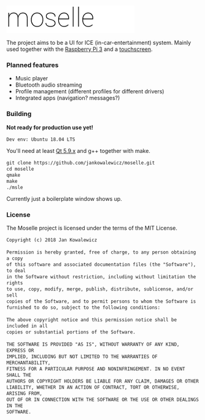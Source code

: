 ![banner](https://raw.githubusercontent.com/jankowalewicz/moselle/master/gh-resources/banner.png)

The project aims to be a UI for ICE (in-car-entertainment) system. Mainly used together with the [Raspberry Pi 3](https://www.raspberrypi.org/products/raspberry-pi-3-model-b-plus/) and a [touchscreen](https://www.waveshare.com/3.2inch-rpi-lcd-b.htm).

### Planned features

- Music player
- Bluetooth audio streaming
- Profile management (different profiles for different drivers)
- Integrated apps (navigation? messages?)

### Building

**Not ready for production use yet!**

    Dev env: Ubuntu 18.04 LTS

You'll need at least [Qt 5.9.x](http://download.qt.io/archive/qt/5.9/) and g++ together with make.

    git clone https://github.com/jankowalewicz/moselle.git
    cd moselle
    qmake
    make
    ./msle
    
Currently just a boilerplate window shows up.

### License

The Moselle project is licensed under the terms of the MIT License.

```
Copyright (c) 2018 Jan Kowalewicz

Permission is hereby granted, free of charge, to any person obtaining a copy
of this software and associated documentation files (the "Software"), to deal
in the Software without restriction, including without limitation the rights
to use, copy, modify, merge, publish, distribute, sublicense, and/or sell
copies of the Software, and to permit persons to whom the Software is
furnished to do so, subject to the following conditions:

The above copyright notice and this permission notice shall be included in all
copies or substantial portions of the Software.

THE SOFTWARE IS PROVIDED "AS IS", WITHOUT WARRANTY OF ANY KIND, EXPRESS OR
IMPLIED, INCLUDING BUT NOT LIMITED TO THE WARRANTIES OF MERCHANTABILITY,
FITNESS FOR A PARTICULAR PURPOSE AND NONINFRINGEMENT. IN NO EVENT SHALL THE
AUTHORS OR COPYRIGHT HOLDERS BE LIABLE FOR ANY CLAIM, DAMAGES OR OTHER
LIABILITY, WHETHER IN AN ACTION OF CONTRACT, TORT OR OTHERWISE, ARISING FROM,
OUT OF OR IN CONNECTION WITH THE SOFTWARE OR THE USE OR OTHER DEALINGS IN THE
SOFTWARE.
```
